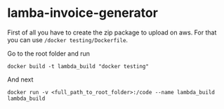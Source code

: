 # lamba-invoice-generator
First of all you have to create the zip package to upload on aws. For that you can use `/docker testing/Dockerfile`.

Go to the root folder and run
```commandline
docker build -t lambda_build "docker testing"
```
And next
```commandline
docker run -v <full_path_to_root_folder>:/code --name lambda_build lambda_build
```